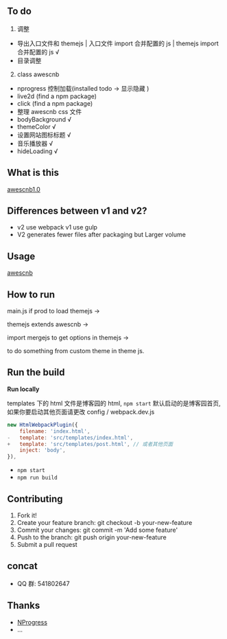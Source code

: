 ## To do

1. 调整

-   导出入口文件和 themejs | 入口文件 import 合并配置的 js | themejs import 合并配置的 js √
-   目录调整

2. class awescnb

-   nprogress 控制加载(installed todo -> 显示隐藏 )
-   live2d (find a npm package)
-   click (find a npm package)
-   整理 awescnb css 文件
-   bodyBackground √
-   themeColor √
-   设置网站图标标题 √
-   音乐播放器 √
-   hideLoading √

## What is this

[awescnb1.0](https://gitee.com/guangzan/awescnb)

## Differences between v1 and v2?

-   v2 use webpack v1 use gulp
-   V2 generates fewer files after packaging but Larger volume

## Usage

[awescnb](https://www.cnblogs.com/guangzan/p/12256583.html)

## How to run

main.js if prod to load themejs ->

themejs extends awescnb ->

import mergejs to get options in themejs ->

to do something from custom theme in theme js.

## Run the build

**Run locally**

templates 下的 html 文件是博客园的 html, `npm start` 默认启动的是博客园首页,如果你要启动其他页面请更改
config / webpack.dev.js

```js
new HtmlWebpackPlugin({
    filename: 'index.html',
-   template: 'src/templates/index.html',
+   template: 'src/templates/post.html', // 或者其他页面
    inject: 'body',
}),
```

-   `npm start`
-   `npm run build`



## Contributing

1. Fork it!
2. Create your feature branch: git checkout -b your-new-feature
3. Commit your changes: git commit -m 'Add some feature'
4. Push to the branch: git push origin your-new-feature
5. Submit a pull request

## concat

-   QQ 群: 541802647

## Thanks

-   [NProgress]()
-   ...
